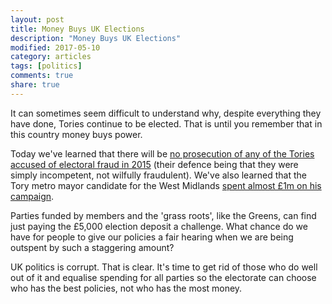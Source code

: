 ```yaml
---
layout: post
title: Money Buys UK Elections
description: "Money Buys UK Elections"
modified: 2017-05-10
category: articles
tags: [politics]
comments: true
share: true
---
```


It can sometimes seem difficult to understand why, despite everything they have done, Tories continue to be elected.
That is until you remember that in this country money buys power.

Today we've learned that there will be <a href="https://www.theguardian.com/politics/2017/may/10/no-conservative-election-expenses-charges-from-14-police-force-inquiries">
no prosecution of any of the Tories accused of electoral fraud in 2015</a>
(their defence being that they were simply incompetent, not wilfully fraudulent). We've also learned that the Tory
metro mayor candidate for the West Midlands <a href="https://www.theguardian.com/politics/2017/may/01/andy-street-mayor-campaign-spending-labour-sion-smith-west-midlands">
spent almost £1m on his campaign</a>.

Parties funded by members and the 'grass roots', like the Greens, can find just paying the £5,000 election deposit a
challenge. What chance do we have for people to give our policies a fair hearing when we are being outspent by such a
staggering amount?

UK politics is corrupt. That is clear. It's time to get rid of those who do well out of it and equalise spending
for all parties so the electorate can choose who has the best policies, not who has the most money.
